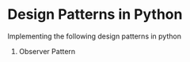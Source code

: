 # Design Patterns in Python

Implementing the following design patterns in python
1. Observer Pattern

